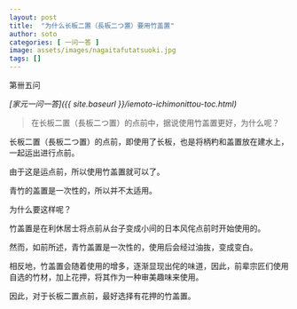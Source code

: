 ```yaml
---
layout: post
title:  "为什么长板二置（長板二つ置）要用竹盖置"
author: soto
categories: [ 一问一答 ]
image: assets/images/nagaitafutatsuoki.jpg
tags: []
---
```


第卌五问

*[家元一问一答]({{ site.baseurl }}/iemoto-ichimonittou-toc.html)*

> 在长板二置（長板二つ置）的点前中，据说使用竹盖置更好，为什么呢？

长板二置（長板二つ置）的点前，即使用了长板，也是将柄杓和盖置放在建水上，一起运出进行点前。

由于这是运点前，所以使用竹盖置就可以了。

青竹的盖置是一次性的，所以并不太适用。

为什么要这样呢？

竹盖置是在利休居士将点前从台子变成小间的日本风侘点前时开始使用的。

然而，如前所述，青竹盖置是一次性的，使用后会经过油抜，变成变白。

相反地，竹盖置会随着使用的增多，逐渐显现出侘的味道，因此，前辈宗匠们使用自选的竹材，加上花押，将其作为一种审美趣味来使用。

因此，对于长板二置点前，最好选择有花押的竹盖置。
